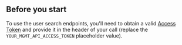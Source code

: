 ## Before you start

To use the user search endpoints, you'll need to obtain a valid [Access Token](/api/management/v2/tokens) and provide it in the header of your call (replace the `YOUR_MGMT_API_ACCESS_TOKEN` placeholder value).
